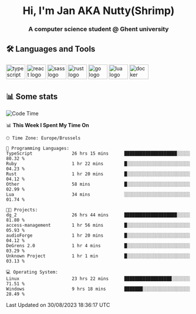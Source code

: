 <h1 align="center">Hi, I'm Jan AKA Nutty(Shrimp)</h1>
<h3 align="center">A computer science student @ Ghent university</h3>

<h2 align="left">🛠️ Languages and Tools</h2>

###

<div align="left">
  <img src="https://cdn.jsdelivr.net/gh/devicons/devicon/icons/typescript/typescript-original.svg" height="40" width="52" alt="typescript logo"  />
  <img src="https://cdn.jsdelivr.net/gh/devicons/devicon/icons/react/react-original.svg" height="40" width="52" alt="react logo"  />
  <img src="https://cdn.jsdelivr.net/gh/devicons/devicon/icons/sass/sass-original.svg" height="40" width="52" alt="sass logo"  />
  <img src="https://cdn.jsdelivr.net/gh/devicons/devicon/icons/rust/rust-plain.svg" height="40" width="52" alt="rust logo"  />
  <img src="https://cdn.jsdelivr.net/gh/devicons/devicon/icons/go/go-original.svg" height="40" width="52" alt="go logo"  />
  <img src="https://cdn.jsdelivr.net/gh/devicons/devicon/icons/lua/lua-original.svg" height="40" width="52" alt="lua logo"  />
  <img src="https://cdn.jsdelivr.net/gh/devicons/devicon/icons/docker/docker-original.svg" height="40" width="52" alt="docker logo"  />
</div>

<h2>📊 Some stats</h2>

<!--START_SECTION:waka-->
![Code Time](http://img.shields.io/badge/Code%20Time-3%2C626%20hrs%2053%20mins-blue)

📊 **This Week I Spent My Time On** 

```text
🕑︎ Time Zone: Europe/Brussels

💬 Programming Languages: 
TypeScript               26 hrs 15 mins      ████████████████████░░░░░   80.32 % 
Ruby                     1 hr 22 mins        █░░░░░░░░░░░░░░░░░░░░░░░░   04.23 % 
Rust                     1 hr 20 mins        █░░░░░░░░░░░░░░░░░░░░░░░░   04.12 % 
Other                    58 mins             █░░░░░░░░░░░░░░░░░░░░░░░░   02.99 % 
Lua                      34 mins             ░░░░░░░░░░░░░░░░░░░░░░░░░   01.74 % 

🐱‍💻 Projects: 
dg_2                     26 hrs 44 mins      ████████████████████░░░░░   81.80 % 
access-management        1 hr 56 mins        █░░░░░░░░░░░░░░░░░░░░░░░░   05.93 % 
audioForge               1 hr 20 mins        █░░░░░░░░░░░░░░░░░░░░░░░░   04.12 % 
DeGrens 2.0              1 hr 4 mins         █░░░░░░░░░░░░░░░░░░░░░░░░   03.29 % 
Unknown Project          1 hr 1 min          █░░░░░░░░░░░░░░░░░░░░░░░░   03.13 % 

💻 Operating System: 
Linux                    23 hrs 22 mins      ██████████████████░░░░░░░   71.51 % 
Windows                  9 hrs 18 mins       ███████░░░░░░░░░░░░░░░░░░   28.49 % 
```


 Last Updated on 30/08/2023 18:36:17 UTC
<!--END_SECTION:waka-->
